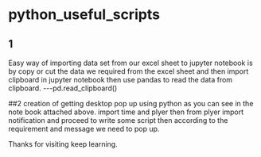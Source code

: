 # python_useful_scripts
## 1
Easy way of importing data set from our excel sheet to jupyter notebook is by copy or cut the data we required from the excel sheet and then 
import clipboard in jupyter notebook then use pandas to read the data from clipboard. 
---pd.read_clipboard()


##2
creation of getting desktop pop up using python as you can see in the note book attached above.
import time and plyer
then from plyer import notification and proceed to write some script then according to the requirement and message we need to pop up.


Thanks for visiting keep learning.


